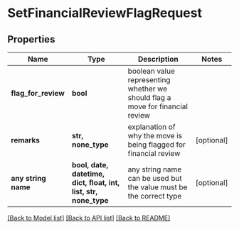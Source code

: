 # SetFinancialReviewFlagRequest


## Properties
Name | Type | Description | Notes
------------ | ------------- | ------------- | -------------
**flag_for_review** | **bool** | boolean value representing whether we should flag a move for financial review | 
**remarks** | **str, none_type** | explanation of why the move is being flagged for financial review | [optional] 
**any string name** | **bool, date, datetime, dict, float, int, list, str, none_type** | any string name can be used but the value must be the correct type | [optional]

[[Back to Model list]](../README.md#documentation-for-models) [[Back to API list]](../README.md#documentation-for-api-endpoints) [[Back to README]](../README.md)


